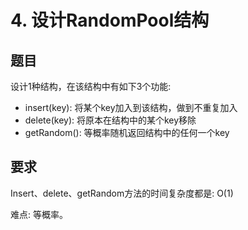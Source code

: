 # 4. 设计RandomPool结构


## 题目
设计1种结构，在该结构中有如下3个功能:
* insert(key): 将某个key加入到该结构，做到不重复加入
* delete(key): 将原本在结构中的某个key移除
* getRandom(): 等概率随机返回结构中的任何一个key

## 要求
Insert、delete、getRandom方法的时间复杂度都是: O(1)

难点: 等概率。






